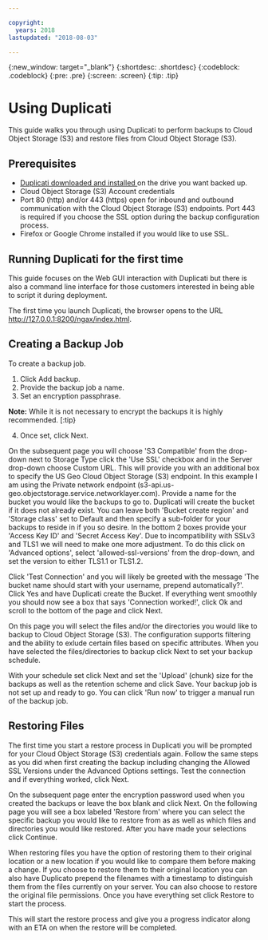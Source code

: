 ```yaml
---

copyright:
  years: 2018
lastupdated: "2018-08-03"

---
```

{:new_window: target="_blank"}
{:shortdesc: .shortdesc}
{:codeblock: .codeblock}
{:pre: .pre}
{:screen: .screen}
{:tip: .tip}

# Using Duplicati

This guide walks you through using Duplicati to perform backups to Cloud Object Storage (S3) and restore files from Cloud Object Storage (S3).

## Prerequisites

* [Duplicati downloaded and installed ](https://www.duplicati.com/download) on the drive you want backed up.
* Cloud Object Storage (S3) Account credentials
* Port 80 (http) and/or 443 (https) open for inbound and outbound communication with the Cloud Object Storage (S3) endpoints. Port 443 is required if you choose the SSL option during the backup configuration process.
* Firefox or Google Chrome installed if you would like to use SSL. 

## Running Duplicati for the first time

This guide focuses on the Web GUI interaction with Duplicati but there is also a command line interface for those customers interested in being able to script it during deployment. 

The first time you launch Duplicati, the browser opens to the URL http://127.0.0.1:8200/ngax/index.html. 

## Creating a Backup Job

To create a backup job.

1. Click Add backup.
2. Provide the backup job a name.
3. Set an encryption passphrase. 

**Note:** While it is not necessary to encrypt the backups it is highly recommended. 
[:tip}

4. Once set, click Next.

On the subsequent page you will choose 'S3 Compatible' from the drop-down next to Storage Type click the 'Use SSL' checkbox and in the Server drop-down choose Custom URL. This will provide you with an additional box to specify the US Geo Cloud Object Storage (S3) endpoint. In this example I am using the Private network endpoint (s3-api.us-geo.objectstorage.service.networklayer.com). Provide a name for the bucket you would like the backups to go to. Duplicati will create the bucket if it does not already exist. You can leave both 'Bucket create region' and 'Storage class' set to Default and then specify a sub-folder for your backups to reside in if you so desire. In the bottom 2 boxes provide your 'Access Key ID' and 'Secret Access Key'. Due to incompatibility with SSLv3 and TLS1 we will need to make one more adjustment. To do this click on 'Advanced options', select 'allowed-ssl-versions' from the drop-down, and set the version to either TLS1.1 or TLS1.2.

Click 'Test Connection' and you will likely be greeted with the message 'The bucket name should start with your username, prepend automatically?'. Click Yes and have Duplicati create the Bucket. If everything went smoothly you should now see a box that says 'Connection worked!', click Ok and scroll to the bottom of the page and click Next.

On this page you will select the files and/or the directories you would like to backup to Cloud Object Storage (S3). The configuration supports filtering and the ability to exlude certain files based on specific attributes. When you have selected the files/directories to backup click Next to set your backup schedule.

With your schedule set click Next and set the 'Upload' (chunk) size for the backups as well as the retention scheme and click Save. Your backup job is not set up and ready to go. You can click 'Run now' to trigger a manual run of the backup job.

## Restoring Files

The first time you start a restore process in Duplicati you will be prompted for your Cloud Object Storage (S3) credentials again. Follow the same steps as you did when first creating the backup including changing the Allowed SSL Versions under the Advanced Options settings. Test the connection and if everything worked, click Next.

On the subsequent page enter the encryption password used when you created the backups or leave the box blank and click Next. On the following page you will see a box labeled 'Restore from' where you can select the specific backup you would like to restore from as as well as which files and directories you would like restored. After you have made your selections click Continue.

When restoring files you have the option of restoring them to their original location or a new location if you would like to compare them before making a change. If you choose to restore them to their original location you can also have Duplicato prepend the filenames with a timestamp to distinguish them from the files currently on your server. You can also choose to restore the original file permissions. Once you have everything set click Restore to start the process.

This will start the restore process and give you a progress indicator along with an ETA on when the restore will be completed.